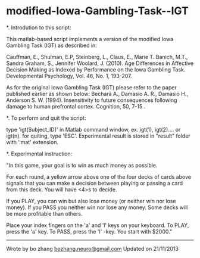 modified-Iowa-Gambling-Task--IGT
=================================

*. Introdution to this script:

This matlab-based script implements a version of the modified Iowa Gambling Task (IGT) as described in: 

Cauffman, E., Shulman, E.P, Steinberg, L., Claus, E., Marie T. Banich, M.T., Sandra Graham, S., Jennifer Woolard, J. (2010). Age Differences in Affective Decision Making as Indexed by Performance on the Iowa Gambling Task. Developmental Psychology, Vol. 46, No. 1, 193-207.

As for the original Iowa Gambling Task (IGT) please refer to the paper published earlier as shown
below:
Bechara A., Damasio A. R., Damasio H., Anderson S. W. (1994). 
Insensitivity to future consequences following damage to human prefrontal cortex. Cognition, 50, 7-15 .


*. To perform and quit the script:

type 'igt(Subject_ID)' in Matlab command window, ex. igt(1),
igt(2).... or igt(n). for quiting, type 'ESC'. Experimental result is stored in "result" folder with '.mat' extension. 


*. Experimental instruction:

"In this game, your goal is to win as much money as possible. 

For each round, a yellow arrow above one of the four decks of cards above signals that you can make a decision between playing or passing a card from this deck.
You will have <4>s to decide.

If you PLAY, you can win but also lose money (or neither win nor lose money).
If you PASS you neither win nor lose any money.
Some decks will be more profitable than others.

Place your index fingers on the 'a' and 'l' keys on your keyboard.
To PLAY, press the  'a' key. 
To PASS, press the 'l' -key. 
You start with $2000."




------------------------------
Wrote by bo zhang
bozhang.neuro@gmail.com
Updated on 21/11/2013

